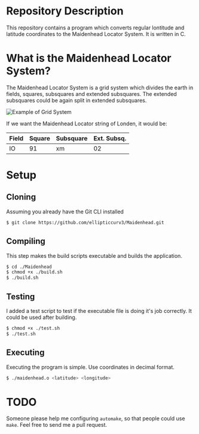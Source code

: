# Repository Description

This repository contains a program which converts regular lontitude and latitude coordinates to the Maidenhead Locator System. It is written in C.

# What is the Maidenhead Locator System?

The Maidenhead Locator System is a grid system which divides the earth in fields, squares, subsquares and extended subsquares. The extended subsquares could be again split in extended subsquares.

![Example of Grid System](https://upload.wikimedia.org/wikipedia/commons/1/1d/Maidenhead_grid_over_Europe.svg)

If we want the Maidenhead Locator string of Londen, it would be:

| Field | Square | Subsquare | Ext. Subsq. |
| ----- | ------ | --------- | ----------- |
| IO    | 91     | xm        | 02          |

# Setup

## Cloning

Assuming you already have the Git CLI installed

```sh
$ git clone https://github.com/ellipticcurv3/Maidenhead.git
```

## Compiling

This step makes the build scripts executable and builds the application.

```sh
$ cd ./Maidenhead
$ chmod +x ./build.sh
$ ./build.sh
```

## Testing

I added a test script to test if the executable file is doing it's job correctly. It could be used after building.

```sh
$ chmod +x ./test.sh
$ ./test.sh
```

## Executing

Executing the program is simple. Use coordinates in decimal format.

```sh
$ ./maidenhead.o <latitude> <longitude>
```

# TODO

Someone please help me configuring `automake`, so that people could use `make`. Feel free to send me a pull request.